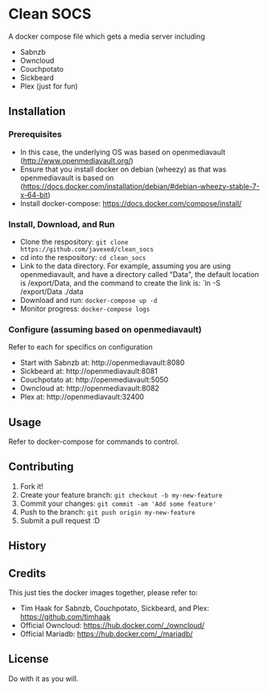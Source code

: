 # Clean SOCS
A docker compose file which gets a media server including
* Sabnzb
* Owncloud
* Couchpotato
* Sickbeard
* Plex (just for fun)

## Installation

### Prerequisites
* In this case, the underlying OS was based on openmediavault (http://www.openmediavault.org/)
* Ensure that you install docker on debian (wheezy) as that was openmediavault is based on (https://docs.docker.com/installation/debian/#debian-wheezy-stable-7-x-64-bit)
* Install docker-compose: https://docs.docker.com/compose/install/

### Install, Download, and Run
* Clone the respository: `git clone https://github.com/javexed/clean_socs`
* cd into the respository: `cd clean_socs`
* Link to the data directory. For example, assuming you are using openmediavault, and have
a directory called "Data", the default location is /export/Data, and the command to
create the link is: `ln -S /export/Data ./data
* Download and run: `docker-compose up -d`
* Monitor progress: `docker-compose logs`

### Configure (assuming based on openmediavault)
Refer to each for specifics on configuration
* Start with Sabnzb at: http://openmediavault:8080
* Sickbeard at: http://openmediavault:8081
* Couchpotato at: http://openmediavault:5050
* Owncloud at: http://openmediavault:8082
* Plex at: http://openmediavault:32400

## Usage
Refer to docker-compose for commands to control.

## Contributing
1. Fork it!
2. Create your feature branch: `git checkout -b my-new-feature`
3. Commit your changes: `git commit -am 'Add some feature'`
4. Push to the branch: `git push origin my-new-feature`
5. Submit a pull request :D
## History

## Credits
This just ties the docker images together, please refer to:
* Tim Haak for Sabnzb, Couchpotato, Sickbeard, and Plex: https://github.com/timhaak
* Official Owncloud: https://hub.docker.com/_/owncloud/
* Official Mariadb: https://hub.docker.com/_/mariadb/
## License
Do with it as you will.

